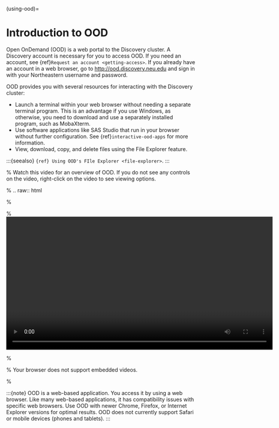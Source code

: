 (using-ood)=

# Introduction to OOD

Open OnDemand (OOD) is a web portal to the Discovery cluster. A Discovery account is necessary for you to access OOD. If you need an account, see {ref}`Request an account <getting-access>`. If you already have an account in a web browser, go to <http://ood.discovery.neu.edu> and sign in with your Northeastern username and password.

OOD provides you with several resources for interacting with the Discovery cluster:

- Launch a terminal within your web browser without needing a separate terminal program. This is an advantage if you use Windows, as otherwise, you need to download and use a separately installed program, such as MobaXterm.
- Use software applications like SAS Studio that run in your browser without further configuration. See {ref}`interactive-ood-apps` for more information.
- View, download, copy, and delete files using the File Explorer feature.

:::{seealso}
`{ref} Using OOD's FIle Explorer <file-explorer>`.
:::

% Watch this video for an overview of OOD. If you do not see any controls on the video, right-click on the video to see viewing options.

% .. raw:: html

%

% <video width="710" autoplay mute controls>

% <source src="../video/XXXXXXX.mp4" type="video/mp4">

% Your browser does not support embedded videos.

% </video>

:::{note}
OOD is a web-based application. You access it by using a web browser. Like many web-based applications, it has compatibility issues with specific web browsers. Use OOD with newer Chrome, Firefox, or Internet Explorer versions for optimal results. OOD does not currently support Safari or mobile devices (phones and tablets).
:::
